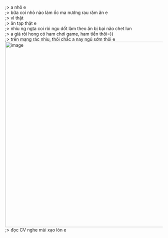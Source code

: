;> a nhô e<br>
;> bữa coi nhỏ nào làm ốc ma nướng rau răm ăn e<br>
;> vl thật<br>
;> ăn tạp thật e<br>
;> nhìu ng ngta coi ròi ngu dốt làm theo ăn bị bại não chet lun<br>
;> a già ròi hong có ham chơi game, ham tiền thôi=))<br>
;> trên mạng rác nhìu, thôi chắc a nay ngủ sớm thôi e<br>
<img width="541" height="592" alt="image" src="https://github.com/user-attachments/assets/a1a52966-a2af-462a-9dce-85395e4f4244" /><br>
;> đọc CV nghe mùi xạo lòn e

